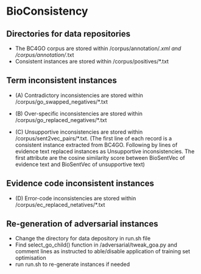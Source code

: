 # BioConsistency

## Directories for data repositories
- The BC4GO corpus are stored within /corpus/annotation/*.xml and /corpus/annotation/*.txt
- Consistent instances are stored within /corpus/positives/*.txt

## Term inconsistent instances
- (A) Contradictory inconsistencies are stored within /corpus/go_swapped_negatives/*.txt

- (B) Over-specific inconsistencies are stored within /corpus/go_replaced_negatives/*.txt

- (C) Unsupportive inconsistencies are stored within /corpus/sent2vec_pairs/*.txt. (The first line of each record is a consistent instance extracted from BC4GO. Following by lines of evidence text replaced instances as Unsupportive   inconsistencies. The first attribute are the cosine similarity score between BioSentVec of evidence text and BioSentVec of unsupportive text)

## Evidence code inconsistent instances
- (D) Error-code inconsistencies are stored within /corpus/ec_replaced_netatives/*.txt

## Re-generation of adversarial instances
- Change the directory for data depository in run.sh file
- Find select_go_child() function in /adversarial/tweak_goa.py and comment lines as instructed to able/disable application of training set optimisation
- run run.sh to re-generate instances if needed
